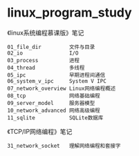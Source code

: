 # linux_program_study

《linux系统编程慕课版》笔记
```
01_file_dir         文件与目录
02_io               I/O
03_process          进程
04_thread           多线程
05_ipc              早期进程间通信
06_system_v_ipc     System V IPC
07_network_overview Linux网络编程概述
08_tcp              网络基础编程
09_server_model     服务器模型
10_network_advanced 网络高级编程
11_sqlite           SQLite数据库
```

《TCP/IP网络编程》笔记
```
31_network_socket   理解网络编程和套接字
```